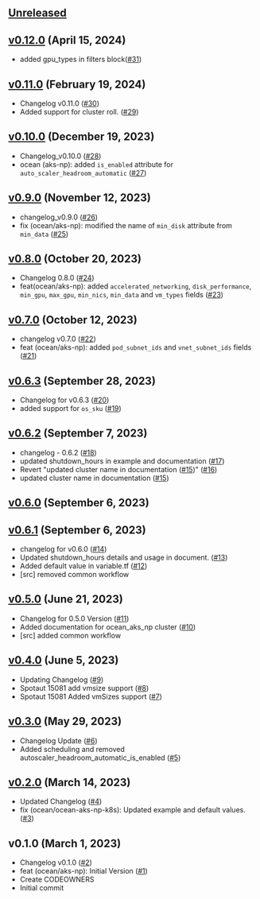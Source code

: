 <a name="unreleased"></a>
## [Unreleased]



<a name="v0.12.0"></a>
## [v0.12.0] (April 15, 2024)

- added gpu_types in filters block([#31](https://github.com/spotinst/terraform-spotinst-ocean-aks-np-k8s/issues/31))


<a name="v0.11.0"></a>
## [v0.11.0] (February 19, 2024)

- Changelog v0.11.0 ([#30](https://github.com/spotinst/terraform-spotinst-ocean-aks-np-k8s/issues/30))
- Added support for cluster roll. ([#29](https://github.com/spotinst/terraform-spotinst-ocean-aks-np-k8s/issues/29))


<a name="v0.10.0"></a>
## [v0.10.0] (December 19, 2023)

- Changelog_v0.10.0 ([#28](https://github.com/spotinst/terraform-spotinst-ocean-aks-np-k8s/issues/28))
- ocean (aks-np): added `is_enabled` attribute for `auto_scaler_headroom_automatic` ([#27](https://github.com/spotinst/terraform-spotinst-ocean-aks-np-k8s/issues/27))


<a name="v0.9.0"></a>
## [v0.9.0] (November 12, 2023)

- changelog_v0.9.0 ([#26](https://github.com/spotinst/terraform-spotinst-ocean-aks-np-k8s/issues/26))
- fix (ocean/aks-np): modified the name of `min_disk` attribute from `min_data` ([#25](https://github.com/spotinst/terraform-spotinst-ocean-aks-np-k8s/issues/25))


<a name="v0.8.0"></a>
## [v0.8.0] (October 20, 2023)

- Changelog 0.8.0 ([#24](https://github.com/spotinst/terraform-spotinst-ocean-aks-np-k8s/issues/24))
- feat(ocean/aks-np): added `accelerated_networking`, `disk_performance`, `min_gpu`, `max_gpu`, `min_nics`, `min_data` and `vm_types` fields ([#23](https://github.com/spotinst/terraform-spotinst-ocean-aks-np-k8s/issues/23))


<a name="v0.7.0"></a>
## [v0.7.0] (October 12, 2023)

- changelog v0.7.0 ([#22](https://github.com/spotinst/terraform-spotinst-ocean-aks-np-k8s/issues/22))
- feat (ocean/aks-np): added `pod_subnet_ids` and `vnet_subnet_ids` fields ([#21](https://github.com/spotinst/terraform-spotinst-ocean-aks-np-k8s/issues/21))


<a name="v0.6.3"></a>
## [v0.6.3] (September 28, 2023)

- Changelog for v0.6.3 ([#20](https://github.com/spotinst/terraform-spotinst-ocean-aks-np-k8s/issues/20))
- added support for `os_sku` ([#19](https://github.com/spotinst/terraform-spotinst-ocean-aks-np-k8s/issues/19))


<a name="v0.6.2"></a>
## [v0.6.2] (September 7, 2023)

- changelog - 0.6.2 ([#18](https://github.com/spotinst/terraform-spotinst-ocean-aks-np-k8s/issues/18))
- updated shutdown_hours in example and documentation ([#17](https://github.com/spotinst/terraform-spotinst-ocean-aks-np-k8s/issues/17))
- Revert "updated cluster name in documentation ([#15](https://github.com/spotinst/terraform-spotinst-ocean-aks-np-k8s/issues/15))" ([#16](https://github.com/spotinst/terraform-spotinst-ocean-aks-np-k8s/issues/16))
- updated cluster name in documentation ([#15](https://github.com/spotinst/terraform-spotinst-ocean-aks-np-k8s/issues/15))


<a name="v0.6.0"></a>
## [v0.6.0] (September 6, 2023)



<a name="v0.6.1"></a>
## [v0.6.1] (September 6, 2023)

- changelog for v0.6.0 ([#14](https://github.com/spotinst/terraform-spotinst-ocean-aks-np-k8s/issues/14))
- Updated shutdown_hours details and usage in document. ([#13](https://github.com/spotinst/terraform-spotinst-ocean-aks-np-k8s/issues/13))
- Added default value in variable.tf ([#12](https://github.com/spotinst/terraform-spotinst-ocean-aks-np-k8s/issues/12))
- [src] removed common workflow


<a name="v0.5.0"></a>
## [v0.5.0] (June 21, 2023)

- Changelog for 0.5.0 Version ([#11](https://github.com/spotinst/terraform-spotinst-ocean-aks-np-k8s/issues/11))
- Added documentation for ocean_aks_np cluster ([#10](https://github.com/spotinst/terraform-spotinst-ocean-aks-np-k8s/issues/10))
- [src] added common workflow


<a name="v0.4.0"></a>
## [v0.4.0] (June 5, 2023)

- Updating Changelog ([#9](https://github.com/spotinst/terraform-spotinst-ocean-aks-np-k8s/issues/9))
- Spotaut 15081 add vmsize support ([#8](https://github.com/spotinst/terraform-spotinst-ocean-aks-np-k8s/issues/8))
- Spotaut 15081 Added vmSizes support ([#7](https://github.com/spotinst/terraform-spotinst-ocean-aks-np-k8s/issues/7))


<a name="v0.3.0"></a>
## [v0.3.0] (May 29, 2023)

- Changelog Update ([#6](https://github.com/spotinst/terraform-spotinst-ocean-aks-np-k8s/issues/6))
- Added scheduling and removed autoscaler_headroom_automatic_is_enabled ([#5](https://github.com/spotinst/terraform-spotinst-ocean-aks-np-k8s/issues/5))


<a name="v0.2.0"></a>
## [v0.2.0] (March 14, 2023)

- Updated Changelog ([#4](https://github.com/spotinst/terraform-spotinst-ocean-aks-np-k8s/issues/4))
- fix (ocean/ocean-aks-np-k8s): Updated example and default values. ([#3](https://github.com/spotinst/terraform-spotinst-ocean-aks-np-k8s/issues/3))


<a name="v0.1.0"></a>
## v0.1.0 (March 1, 2023)

- Changelog v0.1.0 ([#2](https://github.com/spotinst/terraform-spotinst-ocean-aks-np-k8s/issues/2))
- feat (ocean/aks-np): Initial Version ([#1](https://github.com/spotinst/terraform-spotinst-ocean-aks-np-k8s/issues/1))
- Create CODEOWNERS
- Initial commit


[Unreleased]: https://github.com/spotinst/terraform-spotinst-ocean-aks-np-k8s/compare/v0.12.0...HEAD
[v0.12.0]: https://github.com/spotinst/terraform-spotinst-ocean-aks-np-k8s/compare/v0.11.0...v0.12.0
[v0.11.0]: https://github.com/spotinst/terraform-spotinst-ocean-aks-np-k8s/compare/v0.10.0...v0.11.0
[v0.10.0]: https://github.com/spotinst/terraform-spotinst-ocean-aks-np-k8s/compare/v0.9.0...v0.10.0
[v0.9.0]: https://github.com/spotinst/terraform-spotinst-ocean-aks-np-k8s/compare/v0.8.0...v0.9.0
[v0.8.0]: https://github.com/spotinst/terraform-spotinst-ocean-aks-np-k8s/compare/v0.7.0...v0.8.0
[v0.7.0]: https://github.com/spotinst/terraform-spotinst-ocean-aks-np-k8s/compare/v0.6.3...v0.7.0
[v0.6.3]: https://github.com/spotinst/terraform-spotinst-ocean-aks-np-k8s/compare/v0.6.2...v0.6.3
[v0.6.2]: https://github.com/spotinst/terraform-spotinst-ocean-aks-np-k8s/compare/v0.6.0...v0.6.2
[v0.6.0]: https://github.com/spotinst/terraform-spotinst-ocean-aks-np-k8s/compare/v0.6.1...v0.6.0
[v0.6.1]: https://github.com/spotinst/terraform-spotinst-ocean-aks-np-k8s/compare/v0.5.0...v0.6.1
[v0.5.0]: https://github.com/spotinst/terraform-spotinst-ocean-aks-np-k8s/compare/v0.4.0...v0.5.0
[v0.4.0]: https://github.com/spotinst/terraform-spotinst-ocean-aks-np-k8s/compare/v0.3.0...v0.4.0
[v0.3.0]: https://github.com/spotinst/terraform-spotinst-ocean-aks-np-k8s/compare/v0.2.0...v0.3.0
[v0.2.0]: https://github.com/spotinst/terraform-spotinst-ocean-aks-np-k8s/compare/v0.1.0...v0.2.0
